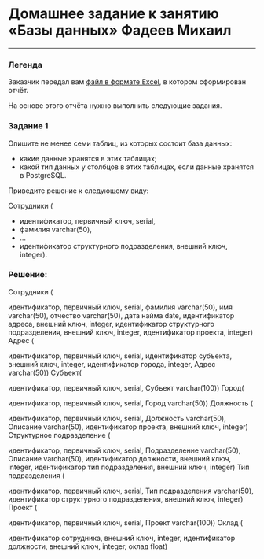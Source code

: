# Домашнее задание к занятию «Базы данных» Фадеев Михаил

---
### Легенда

Заказчик передал вам [файл в формате Excel](https://github.com/netology-code/sdb-homeworks/blob/main/resources/hw-12-1.xlsx), в котором сформирован отчёт. 

На основе этого отчёта нужно выполнить следующие задания.

### Задание 1

Опишите не менее семи таблиц, из которых состоит база данных:

- какие данные хранятся в этих таблицах;
- какой тип данных у столбцов в этих таблицах, если данные хранятся в PostgreSQL.

Приведите решение к следующему виду:

Сотрудники (

- идентификатор, первичный ключ, serial,
- фамилия varchar(50),
- ...
- идентификатор структурного подразделения, внешний ключ, integer).

### Решение:

Сотрудники (

идентификатор, первичный ключ, serial,
фамилия varchar(50),
имя varchar(50),
отчество varchar(50),
дата найма date,
идентификатор адреса, внешний ключ, integer,
идентификатор структурного подразделения, внешний ключ, integer,
идентификатор проекта, integer)
Адрес (

идентификатор, первичный ключ, serial,
идентификатор субъекта, внешний ключ, integer,
идентификатор города, integer,
Адрес varchar(50))
Субъект(

идентификатор, первичный ключ, serial,
Субъект varchar(100))
Город(

идентификатор, первичный ключ, serial,
Город varchar(50))
Должность (

идентификатор, первичный ключ, serial,
Должность varchar(50),
Описание varchar(50),
идентификатор проекта, внешний ключ, integer)
Структурное подразделение (

идентификатор, первичный ключ, serial,
Подразделение varchar(50),
Описание varchar(50),
идентификатор должности, внешний ключ, integer,
идентификатор тип подразделения, внешний ключ, integer)
Тип подразделения (

идентификатор, первичный ключ, serial,
Тип подразделения varchar(50),
идентификатор структурного подразделения, внешний ключ, integer)
Проект (

идентификатор, первичный ключ, serial,
Проект varchar(100))
Оклад (

идентификатор сотрудника, внешний ключ, integer,
идентификатор должности, внешний ключ, integer,
оклад float)


